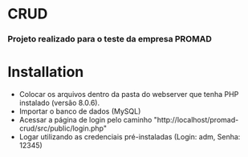 # CRUD
### Projeto realizado para o teste da empresa PROMAD

# Installation

- Colocar os arquivos dentro da pasta do webserver que tenha PHP instalado (versão 8.0.6).
- Importar o banco de dados (MySQL)
- Acessar a página de login pelo caminho "http://localhost/promad-crud/src/public/login.php"
- Logar utilizando as credenciais pré-instaladas (Login: adm, Senha: 12345)

